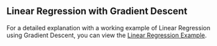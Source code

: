 ## Linear Regression with Gradient Descent

For a detailed explanation with a working example of Linear Regression using Gradient Descent, you can view the [Linear Regression Example](./lectures/lecture4/examples/linear_regression_gradient_descent.html).
